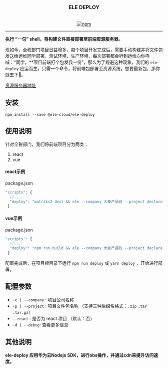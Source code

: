 <h3 align="center" style="margin: 30px 0 35px;">ELE DEPLOY</h3>
<p align="center">
  <a href="https://www.npmjs.com/package/@ele-cloud/ele-deploy"><img alt="npm" src="https://img.shields.io/npm/v/@ele-cloud/ele-deploy"></a>
</p>

---

**执行 “一句” shell，将构建文件直接部署至前端资源服务器。**

现如今，全税部门项目日益增多，每个项目开发完成后，需要手动构建并将文件包发送给运维同学部署。测试环境、生产环境，每次部署都会听到运维向你呼喊：“同学，**项目前端打个包发我一份”，那么为了规避这种现象，我们的 `ele-deploy` 应运而生。只需一个命令，将前端包部署至资源系统，想要最新包，那你就去下👋。

[资源服务器地址](http://dxhy.90paw.com:4002)

## 安装

```
npm install --save @ele-cloud/ele-deploy
```

## 使用说明

针对全税部门，我们将前端项目分为两类：

1. react
2. vue

#### react示例

package.json

```javascript
"scripts": {
  //...
  "deploy": "matriks2 dest && ele --company 大象产品线 --project declare-react.tar.gz --react"
 }
```

#### vue示例

package.json

```javascript
"scripts": {
  //...
  "deploy": "npm run build && ele --company 大象产品线 --project declare-vue.tar.gz"
 }
```

配置完成后，在项目根目录下运行 `npm run deploy` 或 `yarn deploy` ，开始进行部署。

## 配置参数

- `-c | --company` : 项目公司名称
- `-p | --project` : 项目文件包名称 （支持三种后缀名格式：`.zip` `.tar` `.tar.gz`）
- `--react` : 是否为 react 项目 （默认：否）
- `-d | --debug`: 查看更多信息

## 其他说明

**ele-deploy 应用华为云Nodejs SDK，进行obs操作，并通过cdn来提升访问速度。**


